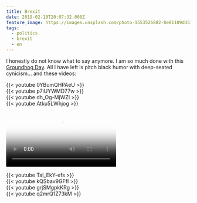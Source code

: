 ```yaml
---
title: Brexit
date: 2019-02-10T20:07:32.000Z
feature_image: https://images.unsplash.com/photo-1553526882-8e81109d4511?ixlib=rb-1.2.1&q=80&fm=jpg&crop=entropy&cs=tinysrgb&w=1080&fit=max&ixid=eyJhcHBfaWQiOjExNzczfQ
tags:
  - politics
  - brexit
  - en
---
```

I honestly do not know what to say anymore. I am so much done with this [Groundhog Day](https://en.wikipedia.org/wiki/Groundhog_Day_\(film\)#Plot). All I have left is pitch black humor with deep-seated cynicism... and these videos:

{{< youtube 0YBumQHPAeU >}}  
{{< youtube p7iUYWMD77w >}}  
{{< youtube dh_Og-MjWZI >}}  
{{< youtube Atku5LWhjog >}}  

<div class="fluid-width-video-wrapper"><video controls style="max-width: 100%; background: transparent url('https://rmbr.eu/file/dstore/static/video/brexit.png') no-repeat center center; background-size: cover;" poster="https://rmbr.eu/file/dstore/static/video/transparent.png">
<source src="https://rmbr.eu/file/dstore/19/2/jacobreesmogg-message-common-people.mp4" type="video/mp4">
</video></div>

{{< youtube Tal_EkY-efs >}}  
{{< youtube kQSbav9GFfI >}}  
{{< youtube grjSMgpkKRg >}}  
{{< youtube q2mrQ1Z73kM >}}
